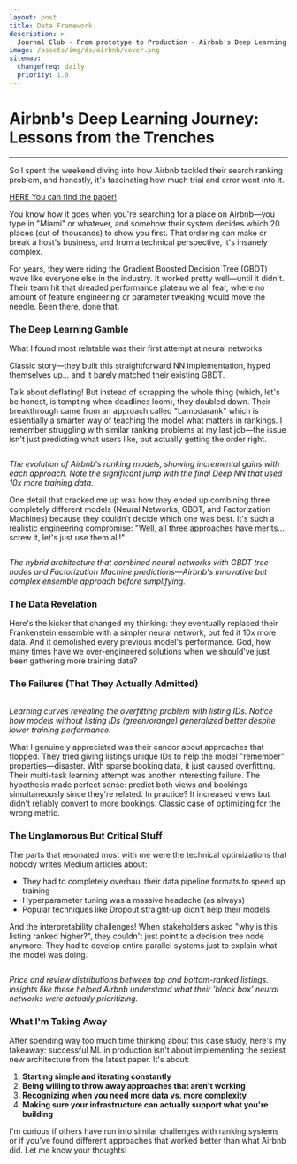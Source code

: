 ```yaml
---
layout: post
title: Data Framework
description: >
  Journal Club - From prototype to Production - Airbnb's Deep Learning Paper
image: /assets/img/ds/airbnb/cover.png
sitemap:
  changefreq: daily
  priority: 1.0
---
```


# Airbnb's Deep Learning Journey: Lessons from the Trenches

---
So I spent the weekend diving into how Airbnb tackled their search ranking problem, and honestly, it's fascinating how much trial and error went into it.

[HERE You can find the paper!](https://archive.is/o/j46tZ/https://arxiv.org/pdf/1810.09591)

You know how it goes when you're searching for a place on Airbnb—you type in "Miami" or whatever, and somehow their system decides which 20 places (out of thousands) to show you first. That ordering can make or break a host's business, and from a technical perspective, it's insanely complex.

For years, they were riding the Gradient Boosted Decision Tree (GBDT) wave like everyone else in the industry. It worked pretty well—until it didn't. Their team hit that dreaded performance plateau we all fear, where no amount of feature engineering or parameter tweaking would move the needle. Been there, done that.

### The Deep Learning Gamble
What I found most relatable was their first attempt at neural networks. 

Classic story—they built this straightforward NN implementation, hyped themselves up... and it barely matched their existing GBDT. 

Talk about deflating! But instead of scrapping the whole thing (which, let's be honest, is tempting when deadlines loom), they doubled down.
Their breakthrough came from an approach called "Lambdarank" which is essentially a smarter way of teaching the model what matters in rankings. 
I remember struggling with similar ranking problems at my last job—the issue isn't just predicting what users like, but actually getting the order right.


<p>
    <img src="../../assets/img/ds/airbnb/image1.png" alt>
</p>
<p>
    <em>The evolution of Airbnb's ranking models, showing incremental gains with each approach. Note the significant jump with the final Deep NN that used 10x more training data.</em>
</p>

One detail that cracked me up was how they ended up combining three completely different models (Neural Networks, GBDT, and Factorization Machines) because they couldn't decide which one was best. It's such a realistic engineering compromise: "Well, all three approaches have merits... screw it, let's just use them all!"

<p>
    <img src="../../assets/img/ds/airbnb/image2.png" alt>
</p>
<p>
    <em>The hybrid architecture that combined neural networks with GBDT tree nodes and Factorization Machine predictions—Airbnb's innovative but complex ensemble approach before simplifying.</em>
</p>

### The Data Revelation
Here's the kicker that changed my thinking: they eventually replaced their Frankenstein ensemble with a simpler neural network, but fed it 10x more data. And it demolished every previous model's performance.
God, how many times have we over-engineered solutions when we should've just been gathering more training data?

### The Failures (That They Actually Admitted)
<p>
    <img src="../../assets/img/ds/airbnb/image3.png" alt>
</p>
<p>
    <em> Learning curves revealing the overfitting problem with listing IDs. Notice how models without listing IDs (green/orange) generalized better despite lower training performance.</em>
</p>

What I genuinely appreciated was their candor about approaches that flopped. They tried giving listings unique IDs to help the model "remember" properties—disaster. With sparse booking data, it just caused overfitting.
Their multi-task learning attempt was another interesting failure. The hypothesis made perfect sense: predict both views and bookings simultaneously since they're related. In practice? It increased views but didn't reliably convert to more bookings. Classic case of optimizing for the wrong metric.

### The Unglamorous But Critical Stuff
The parts that resonated most with me were the technical optimizations that nobody writes Medium articles about:

- They had to completely overhaul their data pipeline formats to speed up training
- Hyperparameter tuning was a massive headache (as always)
- Popular techniques like Dropout straight-up didn't help their models

And the interpretability challenges! When stakeholders asked "why is this listing ranked higher?", they couldn't just point to a decision tree node anymore. They had to develop entire parallel systems just to explain what the model was doing.

<p>
    <img src="../../assets/img/ds/airbnb/image4.png" alt>
</p>
<p>
    <em> Price and review distributions between top and bottom-ranked listings. insights like these helped Airbnb understand what their 'black box' neural networks were actually prioritizing.</em>
</p>


### What I'm Taking Away
After spending way too much time thinking about this case study, here's my takeaway: successful ML in production isn't about implementing the sexiest new architecture from the latest paper. It's about:

1. **Starting simple and iterating constantly**
2. **Being willing to throw away approaches that aren't working**
3. **Recognizing when you need more data vs. more complexity**
4. **Making sure your infrastructure can actually support what you're building**

I'm curious if others have run into similar challenges with ranking systems or if you've found different approaches that worked better than what Airbnb did. Let me know your thoughts!